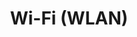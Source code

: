 ---
title: "Wi-Fi (WLAN)"
description: "Use your Wi-Fi network to connect to the internet"
parent: "networking"
---